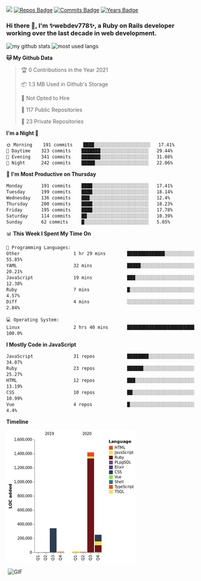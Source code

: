 ![](https://visitor-badge.glitch.me/badge?page_id=webdev778.webdev778)
[![Repos Badge](https://badges.pufler.dev/repos/webdev778)](https://badges.pufler.dev)
[![Commits Badge](https://badges.pufler.dev/commits/monthly/webdev778)](https://badges.pufler.dev)
[![Years Badge](https://badges.pufler.dev/years/webdev778)](https://badges.pufler.dev)
### Hi there 👋, I'm ✨webdev778✨, a Ruby on Rails developer working over the last decade in web development.


![my github stats](https://github-readme-stats.vercel.app/api?username=webdev778&show_icons=true&theme=tokyonight&line_height=27)
![most used langs](https://github-readme-stats.vercel.app/api/top-langs/?username=webdev778&hide=css,html&theme=tokyonight)

<!--START_SECTION:waka-->
**🐱 My Github Data** 

> 🏆 0 Contributions in the Year 2021
 > 
> 📦 1.3 MB Used in Github's Storage 
 > 
> 🚫 Not Opted to Hire
 > 
> 📜 117 Public Repositories 
 > 
> 🔑 23 Private Repositories  
 > 
**I'm a Night 🦉** 

```text
🌞 Morning    191 commits    ████░░░░░░░░░░░░░░░░░░░░░   17.41% 
🌆 Daytime    323 commits    ███████░░░░░░░░░░░░░░░░░░   29.44% 
🌃 Evening    341 commits    ███████░░░░░░░░░░░░░░░░░░   31.08% 
🌙 Night      242 commits    █████░░░░░░░░░░░░░░░░░░░░   22.06%

```
📅 **I'm Most Productive on Thursday** 

```text
Monday       191 commits    ████░░░░░░░░░░░░░░░░░░░░░   17.41% 
Tuesday      199 commits    ████░░░░░░░░░░░░░░░░░░░░░   18.14% 
Wednesday    136 commits    ███░░░░░░░░░░░░░░░░░░░░░░   12.4% 
Thursday     200 commits    ████░░░░░░░░░░░░░░░░░░░░░   18.23% 
Friday       195 commits    ████░░░░░░░░░░░░░░░░░░░░░   17.78% 
Saturday     114 commits    ██░░░░░░░░░░░░░░░░░░░░░░░   10.39% 
Sunday       62 commits     █░░░░░░░░░░░░░░░░░░░░░░░░   5.65%

```


📊 **This Week I Spent My Time On** 

```text
💬 Programming Languages: 
Other                    1 hr 29 mins        ██████████████░░░░░░░░░░░   55.85% 
YAML                     32 mins             █████░░░░░░░░░░░░░░░░░░░░   20.21% 
JavaScript               19 mins             ███░░░░░░░░░░░░░░░░░░░░░░   12.38% 
Ruby                     7 mins              █░░░░░░░░░░░░░░░░░░░░░░░░   4.57% 
Diff                     4 mins              ░░░░░░░░░░░░░░░░░░░░░░░░░   2.84%

💻 Operating System: 
Linux                    2 hrs 40 mins       █████████████████████████   100.0%

```

**I Mostly Code in JavaScript** 

```text
JavaScript               31 repos            ████████░░░░░░░░░░░░░░░░░   34.07% 
Ruby                     23 repos            ██████░░░░░░░░░░░░░░░░░░░   25.27% 
HTML                     12 repos            ███░░░░░░░░░░░░░░░░░░░░░░   13.19% 
CSS                      10 repos            ██░░░░░░░░░░░░░░░░░░░░░░░   10.99% 
Vue                      4 repos             █░░░░░░░░░░░░░░░░░░░░░░░░   4.4%

```


**Timeline**

![Chart not found](https://raw.githubusercontent.com/webdev778/webdev778/master/charts/bar_graph.png) 


<!--END_SECTION:waka-->

<img align="right" alt="GIF" src="https://github.com/webdev778/webdev778/blob/main/code.gif?raw=true" width="500" height="320" />

<!--
**webdev778/webdev778** is a ✨ _special_ ✨ repository because its `README.md` (this file) appears on your GitHub profile.

Here are some ideas to get you started:

- 🔭 I’m currently working on ...
- 🌱 I’m currently learning ...
- 👯 I’m looking to collaborate on ...
- 🤔 I’m looking for help with ...
- 💬 Ask me about ...
- 📫 How to reach me: ...
- 😄 Pronouns: ...
- ⚡ Fun fact: ...
-->
